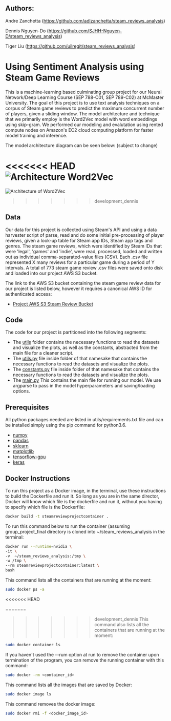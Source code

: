 ## Authors: 
Andre Zanchetta (https://github.com/adlzanchetta/steam_reviews_analysis)

Dennis Nguyen-Do (https://github.com/SJHH-Nguyen-D/steam_reviews_analysis)

Tiger Liu (https://github.com/uilregit/steam_reviews_analysis)


# Using Sentiment Analysis using Steam Game Reviews

This is a machine-learning based culminating group project for our Neural Network/Deep Learning Course (SEP 788-C01, SEP 789-C02) at McMaster University. The goal of this project is to use text analysis techniques on a corpus of Steam game reviews to predict the maximum concurrent number of players, given a sliding window. The model architecture and technique that we primarily employ is the Word2Vec model with word embeddings using skip-gram. We performed our modeling and evalutation using rented compute nodes on Amazon's EC2 cloud computing platform for faster model training and inference.

The model architecture diagram can be seen below: (subject to change)

<<<<<<< HEAD
![Architecture Word2Vec](https://github.com/adlzanchetta/steam_reviews_analysis/word2vec_skipgram_architecture.png)
=======
![Architecture of Word2Vec](https://github.com/adlzanchetta/steam_reviews_analysis/word2vec_skipgram_architecture.png)

>>>>>>> development_dennis

## Data

Our data for this project is collected using Steam's API and using a data harvester script of parse, read and do some initial pre-processing of player reviews, given a look-up table for Steam app IDs, Steam app tags and genres. The steam game reviews, which were identified by Steam IDs that were 'legal', 'games' and 'indie', were read, processed, loaded and written out as individual comma-separated-value files (CSV). Each .csv file represented X many reviews for a particular game during a period of Y intervals. A total of 773 steam game review .csv files were saved onto disk and loaded into our project AWS S3 bucket.

The link to the AWS S3 bucket containing the steam game review data for our project is listed below, however it requires a canonical AWS ID for authenticated access:
* [Project AWS S3 Steam Review Bucket](https://s3.console.aws.amazon.com/s3/buckets/steamreviewbucket/reviews/?region=us-east-1)


## Code
The code for our project is partitioned into the following segments:

* The [utils](https://github.com/adlzanchetta/steam_reviews_analysis/master/utils/) folder contains the necessary functions to read the datasets and visualize the plots, as well as the constants, abstracted from the main file for a cleaner script. 
* The [utils.py](https://github.com/adlzanchetta/steam_reviews_analysis/master/utils/utils.py) file inside folder of that namesake that contains the necessary functions to read the datasets and visualize the plots.
* The [constants.py](https://github.com/adlzanchetta/steam_reviews_analysis/master/utils/constants.py) file inside folder of that namesake that contains the necessary functions to read the datasets and visualize the plots.
* The [main.py](https://github.com/adlzanchetta/steam_reviews_analysis/master/utils/main.py) This contains the main file for running our model. We use argparse to pass in the model hyperparameters and saving/loading options.

## Prerequisites
All python packages needed are listed in utils/requirements.txt file and can be installed simply using the pip command for python3.6. 

* [numpy](http://www.numpy.org/)  
* [pandas](https://pandas.pydata.org/)  
* [sklearn](http://scikit-learn.org/stable/)  
* [matplotlib](https://matplotlib.org/)  
* [tensorflow-gpu](https://www.tensorflow.org/)  
* [keras](https://keras.io/) 


## Docker Instructions

To run this project as a Docker image, in the terminal, use these instructions to build the Dockerfile and run it. So long as you are in the same director, Docker will know which file is the dockerfile and run it, without you having to specify which file is the Dockerfile:
```bash
docker build -t steamreviewprojectcontainer .
```
To run this command below to run the container (assuming group_project_final directory is cloned into ~/steam_reviews_analysis in the terminal:
```bash
docker run --runtime=nvidia \
-it \
-v  ~/steam_reviews_analysis:/tmp \
-w /tmp \
--rm steamreviewprojectcontainer:latest \
bash
```
This command lists all the containers that are running at the moment:
```bash
sudo docker ps -a
```
<<<<<<< HEAD

=======
>>>>>>> development_dennis
This command also lists all the containers that are running at the moment:
```bash
sudo docker container ls
```
If you haven't used the --rum option at run to remove the container upon termination of the program, you can remove the running container with this command:
```bash
sudo docker -rm <container_id>
```
This command lists all the images that are saved by Docker:
```bash
sudo docker image ls
```
This command removes the docker image:
```bash
sudo docker rmi -f <docker_image_id>
```